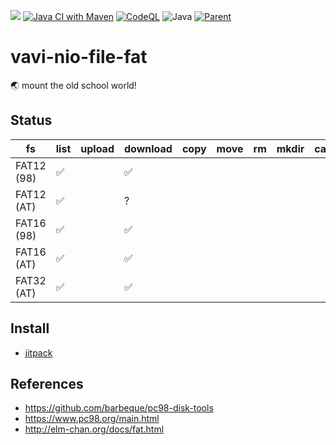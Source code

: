 [![](https://jitpack.io/v/umjammer/vavi-nio-file-fat.svg)](https://jitpack.io/#umjammer/vavi-nio-file-fat)
[![Java CI with Maven](https://github.com/umjammer/vavi-nio-file-fat/actions/workflows/maven.yml/badge.svg)](https://github.com/umjammer/vavi-nio-file-fat/actions)
[![CodeQL](https://github.com/umjammer/vavi-nio-file-fat/actions/workflows/codeql.yml/badge.svg)](https://github.com/umjammer/vavi-nio-file-fat/actions/workflows/codeql.yml)
![Java](https://img.shields.io/badge/Java-8-b07219)
[![Parent](https://img.shields.io/badge/Parent-vavi--apps--fuse-pink)](https://github.com/umjammer/vavi-apps-fuse)

# vavi-nio-file-fat

🌏 mount the old school world!

## Status

| fs         | list | upload | download | copy | move | rm | mkdir | cache |
|------------|------|--------|----------|------|------|----|-------|-------|
| FAT12 (98) | ✅   |        | ✅        |      |   |  |    |    |
| FAT12 (AT) | ✅   |        | ?        |      |   |  |    |    |
| FAT16 (98) | ✅   |        | ✅        |      |   |  |    |    |
| FAT16 (AT) | ✅   |        | ✅        |      |   |  |    |    |
| FAT32 (AT) | ✅   |        | ✅        |      |   |  |    |    |

## Install

 * [jitpack](https://jitpack.io/#umjammer/vavi-nio-file-fat)

## References

 * https://github.com/barbeque/pc98-disk-tools
 * https://www.pc98.org/main.html
 * http://elm-chan.org/docs/fat.html